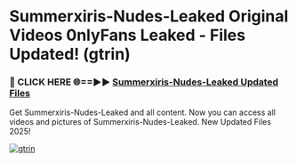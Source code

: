 # Summerxiris-Nudes-Leaked Original Videos 0nlyFans Leaked - Files Updated! (gtrin)

<h3>🔴 CLICK HERE 🌐==►► <a href="https://tinyurl.com/4mcuefdz" rel="nofollow">Summerxiris-Nudes-Leaked Updated Files</a></h3>

Get Summerxiris-Nudes-Leaked and all content. Now you can access all videos and pictures of Summerxiris-Nudes-Leaked. New Updated Files 2025!

[![gtrin](https://i.imgur.com/StAQSOY.gif)](https://tinyurl.com/4mcuefdz)
